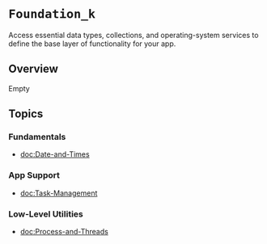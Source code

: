 # ``Foundation_k``

Access essential data types, collections, and operating-system services to define the base layer of functionality for your app.

## Overview

Empty

## Topics

### Fundamentals

- <doc:Date-and-Times>

### App Support

- <doc:Task-Management>

### Low-Level Utilities

- <doc:Process-and-Threads>
